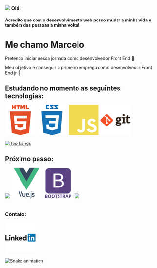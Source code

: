 ###  <img src="https://media1.giphy.com/media/l0K4k1O7RJSghST3a/giphy.gif"  heigth='100' width='200'/> Olá!
#### Acredito que com o desenvolvimento web posso mudar a minha vida e também das pessoas a minha volta!
# Me chamo Marcelo # 

Pretendo iniciar nessa jornada como desenvolvedor Front End  :dart:

Meu objetivo é conseguir o primeiro emprego como desenvolvedor Front End jr 🚀

## Estudando no momento as seguintes tecnologias: ##
<!-- in your header -->

<img alt="icone HTML5" src="https://raw.githubusercontent.com/devicons/devicon/master/icons/html5/html5-plain-wordmark.svg" heigth='100' width='100'/> <img  alt="icone CSS3" src="https://raw.githubusercontent.com/devicons/devicon/master/icons/css3/css3-plain-wordmark.svg" heigth='100' width='100'/> <img alt="icone JavaScript" src="https://raw.githubusercontent.com/devicons/devicon/master/icons/javascript/javascript-plain.svg" heigth='100' width='100'/> <img alt="icone Git" src="https://raw.githubusercontent.com/devicons/devicon/master/icons/git/git-original-wordmark.svg" heigth='100' width='100'/> 



[![Top Langs](https://github-readme-stats.vercel.app/api/top-langs/?username=Riquecelo)](https://github.com/anuraghazra/github-readme-stats)



## Próximo passo: ##
<img src="https://cdn.jsdelivr.net/gh/devicons/devicon/icons/react/react-original-wordmark.svg" heigth='100' width='100'/> <img src="https://raw.githubusercontent.com/devicons/devicon/master/icons/vuejs/vuejs-original-wordmark.svg" heigth='100' width='100'/> <img src="https://raw.githubusercontent.com/devicons/devicon/master/icons/bootstrap/bootstrap-plain-wordmark.svg" heigth='100' width='100'/> <img src="https://cdn.jsdelivr.net/gh/devicons/devicon/icons/nodejs/nodejs-original-wordmark.svg" heigth='150' width='150'/>

# 
### Contato:
<div>
  
<a href="https://www.linkedin.com/in/marcelo-santos-26832a180" target="_blank" style: padding-left='100'>
 <img src="https://raw.githubusercontent.com/devicons/devicon/master/icons/linkedin/linkedin-original-wordmark.svg" heigth='100' width='100'/>
<!--[linkedin](https://github.com/Riquecelo/Riquecelo/blob/master/icons8-linkedin-64.png)--> 
</a>

 ![Snake animation](https://github.com/Riquecelo/Riquecelo/blob/output/github-contribution-grid-snake.svg)

</div>
